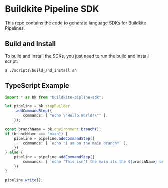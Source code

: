 # Buildkite Pipeline SDK

This repo contains the code to generate language SDKs for Buildkite Pipelines.

## Build and Install

To build and install the SDKs, you just need to run the build and install script:

```
$ ./scripts/build_and_install.sh
```

## TypeScript Example

```typescript
import * as bk from "buildkite-pipline-sdk";

let pipeline = bk.stepBuilder
    .addCommandStep({
        commands: [ "echo \"Hello World!\"" ],
    });

const branchName = bk.environment.branch();
if (branchName === "main") {
    pipeline = pipeline.addCommandStep({
        commands: [ `echo "I am on the main branch"` ],
    })
} else {
    pipeline = pipeline.addCommandStep({
        commands: [ `echo "This isn't the main its the ${branchName} branch"` ],
    })
}

pipeline.write();
```
